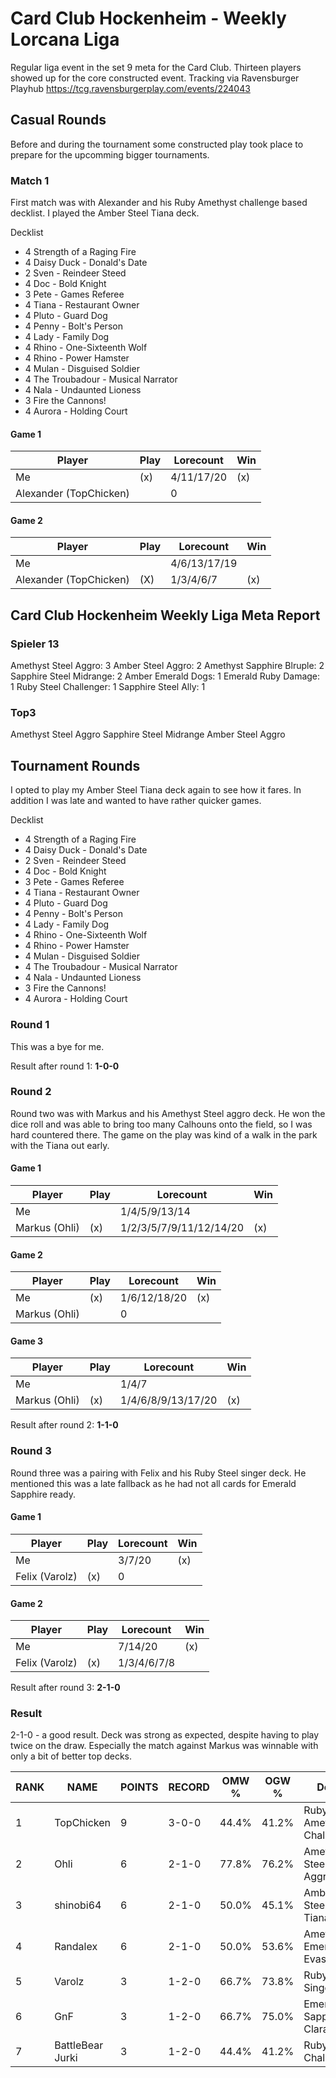 # Card Club Hockenheim - Weekly Lorcana Liga

Regular liga event in the set 9 meta for the Card Club. Thirteen players showed up for the core constructed event. Tracking via Ravensburger Playhub https://tcg.ravensburgerplay.com/events/224043

## Casual Rounds

Before and during the tournament some constructed play took place to prepare for the upcomming bigger tournaments.

### Match 1

First match was with Alexander and his Ruby Amethyst challenge based decklist. I played the Amber Steel Tiana deck.

Decklist

- 4 Strength of a Raging Fire
- 4 Daisy Duck - Donald's Date
- 2 Sven - Reindeer Steed
- 4 Doc - Bold Knight
- 3 Pete - Games Referee
- 4 Tiana - Restaurant Owner
- 4 Pluto - Guard Dog
- 4 Penny - Bolt's Person
- 4 Lady - Family Dog
- 4 Rhino - One-Sixteenth Wolf
- 4 Rhino - Power Hamster
- 4 Mulan - Disguised Soldier
- 4 The Troubadour - Musical Narrator
- 4 Nala - Undaunted Lioness
- 3 Fire the Cannons!
- 4 Aurora - Holding Court

#### Game 1

| Player                 | Play | Lorecount  | Win |
| ---------------------- | ---- | ---------- | --- |
| Me                     | (x)  | 4/11/17/20 | (x) |
| Alexander (TopChicken) |      | 0          |     |

#### Game 2

| Player                 | Play | Lorecount    | Win |
| ---------------------- | ---- | ------------ | --- |
| Me                     |      | 4/6/13/17/19 |     |
| Alexander (TopChicken) | (X)  | 1/3/4/6/7    | (x) |

## Card Club Hockenheim Weekly Liga Meta Report

### Spieler 13

Amethyst Steel Aggro: 3
Amber Steel Aggro: 2
Amethyst Sapphire Blruple: 2
Sapphire Steel Midrange: 2
Amber Emerald Dogs: 1
Emerald Ruby Damage: 1
Ruby Steel Challenger: 1
Sapphire Steel Ally: 1

### Top3

Amethyst Steel Aggro
Sapphire Steel Midrange
Amber Steel Aggro

## Tournament Rounds

I opted to play my Amber Steel Tiana deck again to see how it fares. In addition I was late and wanted to have rather quicker games.

Decklist

- 4 Strength of a Raging Fire
- 4 Daisy Duck - Donald's Date
- 2 Sven - Reindeer Steed
- 4 Doc - Bold Knight
- 3 Pete - Games Referee
- 4 Tiana - Restaurant Owner
- 4 Pluto - Guard Dog
- 4 Penny - Bolt's Person
- 4 Lady - Family Dog
- 4 Rhino - One-Sixteenth Wolf
- 4 Rhino - Power Hamster
- 4 Mulan - Disguised Soldier
- 4 The Troubadour - Musical Narrator
- 4 Nala - Undaunted Lioness
- 3 Fire the Cannons!
- 4 Aurora - Holding Court

### Round 1

This was a bye for me.

Result after round 1: **1-0-0**

### Round 2

Round two was with Markus and his Amethyst Steel aggro deck. He won the dice roll and was able to bring too many Calhouns onto the field, so I was hard countered there. The game on the play was kind of a walk in the park with the Tiana out early.

#### Game 1

| Player        | Play | Lorecount               | Win |
| ------------- | ---- | ----------------------- | --- |
| Me            |      | 1/4/5/9/13/14           |     |
| Markus (Ohli) | (x)  | 1/2/3/5/7/9/11/12/14/20 | (x) |

#### Game 2

| Player        | Play | Lorecount    | Win |
| ------------- | ---- | ------------ | --- |
| Me            | (x)  | 1/6/12/18/20 | (x) |
| Markus (Ohli) |      | 0            |     |

#### Game 3

| Player        | Play | Lorecount          | Win |
| ------------- | ---- | ------------------ | --- |
| Me            |      | 1/4/7              |     |
| Markus (Ohli) | (x)  | 1/4/6/8/9/13/17/20 | (x) |

Result after round 2: **1-1-0**

### Round 3

Round three was a pairing with Felix and his Ruby Steel singer deck. He mentioned this was a late fallback as he had not all cards for Emerald Sapphire ready.

#### Game 1

| Player         | Play | Lorecount | Win |
| -------------- | ---- | --------- | --- |
| Me             |      | 3/7/20    | (x) |
| Felix (Varolz) | (x)  | 0         |     |

#### Game 2

| Player         | Play | Lorecount   | Win |
| -------------- | ---- | ----------- | --- |
| Me             |      | 7/14/20     | (x) |
| Felix (Varolz) | (x)  | 1/3/4/6/7/8 |     |

Result after round 3: **2-1-0**

### Result

2-1-0 - a good result. Deck was strong as expected, despite having to play twice on the draw. Especially the match against Markus was winnable with only a bit of better top decks.

| RANK | NAME             | POINTS | RECORD | OMW % | OGW % | Deck                        |
| ---- | ---------------- | ------ | ------ | ----- | ----- | --------------------------- |
| 1    | TopChicken       | 9      | 3-0-0  | 44.4% | 41.2% | Ruby Amethyst Challenge     |
| 2    | Ohli             | 6      | 2-1-0  | 77.8% | 76.2% | Amethyst Steel Aggro        |
| 3    | shinobi64        | 6      | 2-1-0  | 50.0% | 45.1% | Amber Steel Tiana           |
| 4    | Randalex         | 6      | 2-1-0  | 50.0% | 53.6% | Amethyst Emerald Evasives   |
| 5    | Varolz           | 3      | 1-2-0  | 66.7% | 73.8% | Ruby Steel Singer           |
| 6    | GnF              | 3      | 1-2-0  | 66.7% | 75.0% | Emerald Sapphire Clarabelle |
| 7    | BattleBear Jurki | 3      | 1-2-0  | 44.4% | 41.2% | Ruby Steel Challenger       |

